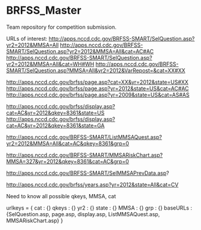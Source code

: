 BRFSS_Master
============

Team repository for competition submission.

URLs of interest:
http://apps.nccd.cdc.gov/BRFSS-SMART/SelQuestion.asp?yr2=2012&MMSA=All
http://apps.nccd.cdc.gov/BRFSS-SMART/SelQuestion.asp?yr2=2012&MMSA=All&cat=AC#AC
http://apps.nccd.cdc.gov/BRFSS-SMART/SelQuestion.asp?yr2=2012&MMSA=All&cat=WH#WH
http://apps.nccd.cdc.gov/BRFSS-SMART/SelQuestion.asp?MMSA=All&yr2=2012&VarRepost=&cat=XX#XX


http://apps.nccd.cdc.gov/brfss/page.asp?cat=XX&yr=2012&state=US#XX
http://apps.nccd.cdc.gov/brfss/page.asp?yr=2012&state=US&cat=AC#AC
http://apps.nccd.cdc.gov/brfss/page.asp?yr=2009&state=US&cat=AS#AS

http://apps.nccd.cdc.gov/brfss/display.asp?cat=AC&yr=2012&qkey=8361&state=US
http://apps.nccd.cdc.gov/brfss/display.asp?cat=AC&yr=2012&qkey=8361&state=GA

http://apps.nccd.cdc.gov/BRFSS-SMART/ListMMSAQuest.asp?yr2=2012&MMSA=All&cat=AC&qkey=8361&grp=0

http://apps.nccd.cdc.gov/BRFSS-SMART/MMSARiskChart.asp?MMSA=327&yr=2012&qkey=8361&cat=AC&grp=0

http://apps.nccd.cdc.gov/BRFSS-SMART/SelMMSAPrevData.asp?

http://apps.nccd.cdc.gov/brfss/years.asp?yr=2012&state=All&cat=CV

Need to know all possible qkeys, MMSA, cat

urlkeys = {
    cat : {}
    qkeys : {}
    yr2 : {}
    state : {}
    MMSA : {}
    grp : {}
    baseURLs : {SelQuestion.asp, page.asp, display.asp, ListMMSAQuest.asp, MMSARiskChart.asp}
    }